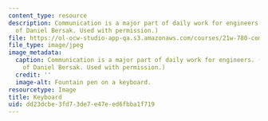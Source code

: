 ```yaml
---
content_type: resource
description: Communication is a major part of daily work for engineers. (Image courtesy
  of Daniel Bersak. Used with permission.)
file: https://ol-ocw-studio-app-qa.s3.amazonaws.com/courses/21w-780-communicating-in-technical-organizations-fall-2001/dd23dcbe3fd73de7e47eed6fbba1f719_21w-780f01.jpg
file_type: image/jpeg
image_metadata:
  caption: Communication is a major part of daily work for engineers. (Image courtesy
    of Daniel Bersak. Used with permission.)
  credit: ''
  image-alt: Fountain pen on a keyboard.
resourcetype: Image
title: Keyboard
uid: dd23dcbe-3fd7-3de7-e47e-ed6fbba1f719
---
```


